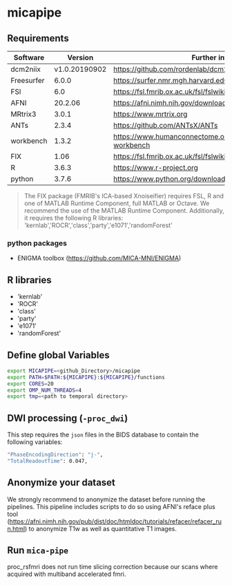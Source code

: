 # micapipe  

## Requirements
| Software   |     Version   | Further info |
|------------|---------------|--------------|  
| dcm2niix   | v1.0.20190902 | https://github.com/rordenlab/dcm2niix |
| Freesurfer | 6.0.0         | https://surfer.nmr.mgh.harvard.edu/ |
| FSl        | 6.0           | https://fsl.fmrib.ox.ac.uk/fsl/fslwiki |
| AFNI       | 20.2.06       | https://afni.nimh.nih.gov/download |
| MRtrix3    | 3.0.1         | https://www.mrtrix.org |
| ANTs       | 2.3.4         | https://github.com/ANTsX/ANTs |
| workbench  | 1.3.2         | https://www.humanconnectome.org/software/connectome-workbench |
| FIX        | 1.06          | https://fsl.fmrib.ox.ac.uk/fsl/fslwiki/FIX |
| R          | 3.6.3         | https://www.r-project.org |
| python     | 3.7.6         | https://www.python.org/downloads/ |

 > The FIX package (FMRIB's ICA-based Xnoiseifier) requires FSL, R and one of MATLAB Runtime Component, full MATLAB or Octave. We recommend the use of the MATLAB Runtime Component. Additionally, it requires the following R libraries:  'kernlab','ROCR','class','party','e1071','randomForest'

### python packages
- ENIGMA toolbox (https://github.com/MICA-MNI/ENIGMA)  

## R libraries  
- 'kernlab'
- 'ROCR'  
- 'class'  
- 'party'  
- 'e1071'  
- 'randomForest'

## Define global Variables
```bash
export MICAPIPE=<github_Directory>/micapipe  
export PATH=$PATH:${MICAPIPE}:${MICAPIPE}/functions  
export CORES=20  
export OMP_NUM_THREADS=4  
export tmp=<path to temporal directory>  
```

## DWI processing (`-proc_dwi`)  
This step requires the `json` files in the BIDS database to contain the following variables:  
```bash
"PhaseEncodingDirection": "j-",
"TotalReadoutTime": 0.047,
```

## Anonymize your dataset
We strongly recommend to anonymize the dataset before running the pipelines. This pipeline includes scripts to do so using AFNI's reface plus tool (https://afni.nimh.nih.gov/pub/dist/doc/htmldoc/tutorials/refacer/refacer_run.html) to anonymize T1w as well as quantitative T1 images.

## Run `mica-pipe`
proc_rsfmri does not run time slicing correction because our scans where acquired with multiband accelerated fmri.
